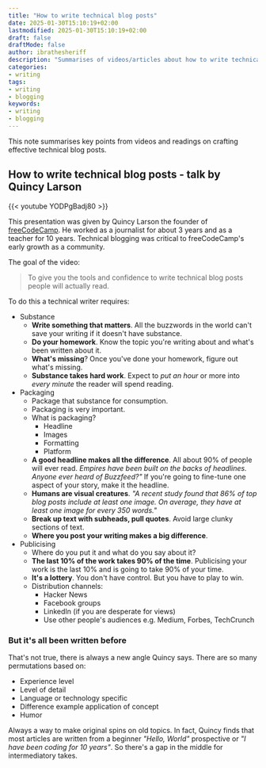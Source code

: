 ```yaml
---
title: "How to write technical blog posts"
date: 2025-01-30T15:10:19+02:00
lastmodified: 2025-01-30T15:10:19+02:00
draft: false
draftMode: false
author: ibrathesheriff
description: "Summarises of videos/articles about how to write technical blog posts."
categories:
- writing
tags:
- writing
- blogging
keywords:
- writing
- blogging
---
```

This note summarises key points from videos and readings on crafting effective technical blog posts.

## How to write technical blog posts - talk by Quincy Larson

{{< youtube YODPgBadj80 >}}

This presentation was given by Quincy Larson the founder of [freeCodeCamp](https://www.freecodecamp.org/). He worked as a journalist for about 3 years and as a teacher for 10 years. Technical blogging was critical to freeCodeCamp's early growth as a community.

The goal of the video:

> To give you the tools and confidence to write technical blog posts people will actually read.

To do this a technical writer requires:
+ Substance
    - **Write something that matters**. All the buzzwords in the world can't save your writing if it doesn't have substance.
    - **Do your homework**. Know the topic you're writing about and what's been written about it.
    - **What's missing**? Once you've done your homework, figure out what's missing.
    - **Substance takes hard work**. Expect to *put an hour* or more into *every minute* the reader will spend reading.
+ Packaging
    - Package that substance for consumption.
    - Packaging is very important.
    - What is packaging?
        - Headline
        - Images
        - Formatting
        - Platform
    - **A good headline makes all the difference**. All about 90% of people will ever read. *Empires have been built on the backs of headlines. Anyone ever heard of Buzzfeed?"* If you're going to fine-tune one aspect of your story, make it the headline.
    - **Humans are visual creatures**. *"A recent study found that 86% of top blog posts include at least one image. On average, they have at least one image for every 350 words."*
    - **Break up text with subheads, pull quotes**. Avoid large clunky sections of text.
    - **Where you post your writing makes a big difference**.
+ Publicising
    - Where do you put it and what do you say about it?
    - **The last 10% of the work takes 90% of the time**. Publicising your work is the last 10% and is going to take 90% of your time.
    - **It's a lottery**. You don't have control. But you have to play to win.
    - Distribution channels:
        - Hacker News
        - Facebook groups
        - LinkedIn (if you are desperate for views)
        - Use other people's audiences e.g. Medium, Forbes, TechCrunch

### But it's all been written before
That's not true, there is always a new angle Quincy says. There are so many permutations based on:
+ Experience level
+ Level of detail
+ Language or technology specific
+ Difference example application of concept
+ Humor

Always a way to make original spins on old topics. In fact, Quincy finds that most articles are written from a beginner *"Hello, World"* prospective or *"I have been coding for 10 years"*. So there's a gap in the middle for intermediatory takes.